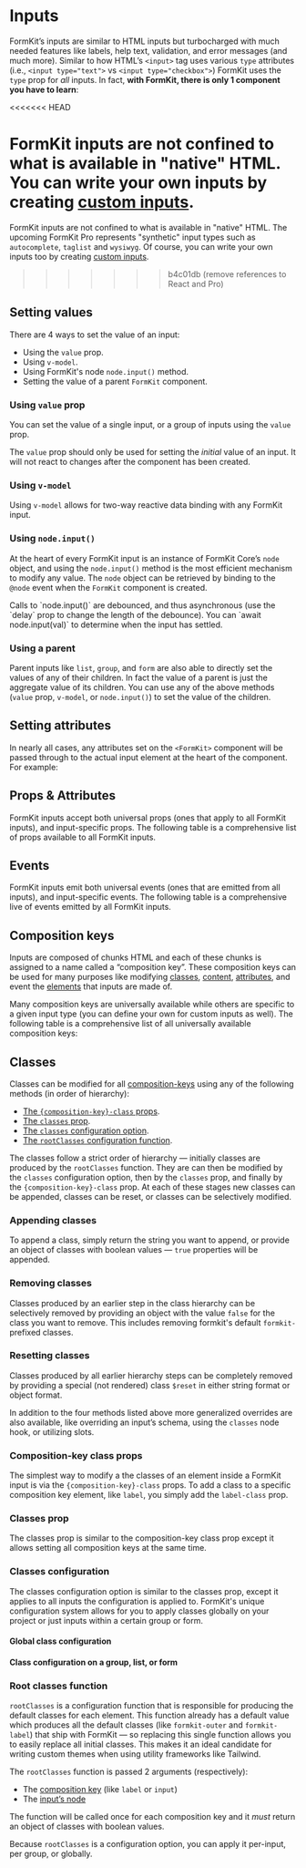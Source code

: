 # Inputs

FormKit’s inputs are similar to HTML inputs but turbocharged with much needed features like labels, help text, validation, and error messages (and much more). Similar to how HTML’s `<input>` tag uses various `type` attributes (i.e., `<input type="text">` vs `<input type="checkbox">`) FormKit uses the `type` prop for _all_ inputs. In fact, **with FormKit, there is only 1 component you have to learn**:

<example
  name="Text input"
  file="/_content/examples/single-component/single-component"
  langs="vue">
</example>

<<<<<<< HEAD
<!-- [FormKit Pro](/pro) for example, uses "synthetic" input types like `autocomplete`, `taglist` and `wysiwyg`.  -->

FormKit inputs are not confined to what is available in "native" HTML. You can write your own inputs by creating [custom inputs](/guides/custom-input).
=======
FormKit inputs are not confined to what is available in "native" HTML. The upcoming FormKit Pro represents "synthetic" input types such as `autocomplete`, `taglist` and `wysiwyg`. Of course, you can write your own inputs too by creating [custom inputs](/guides/custom-input).
>>>>>>> b4c01db (remove references to React and Pro)

## Setting values

<!-- vue-specific -->

There are 4 ways to set the value of an input:

- Using the `value` prop.
- Using `v-model`.
- Using FormKit's node `node.input()` method.
- Setting the value of a parent `FormKit` component.

### Using `value` prop

You can set the value of a single input, or a group of inputs using the `value`
prop.

<example
  name="Value prop"
  file="/_content/examples/value-prop/value-prop"
  langs="vue">
</example>

<callout type="warning">
The <code>value</code> prop should only be used for setting the <em>initial</em> value of an input. It will not react to changes after the component has been created.
</callout>

### Using `v-model`

<!-- vue-specific -->

Using `v-model` allows for two-way reactive data binding with any FormKit input.

<example
  name="Input v-model"
  file="/_content/examples/v-model/v-model"
  langs="vue">
</example>

### Using `node.input()`

At the heart of every FormKit input is an instance of FormKit Core’s `node`
object, and using the `node.input()` method is the most efficient mechanism to
modify any value. The `node` object can be retrieved by binding to
the `@node` event when the `FormKit` component is created.

<example
  name="Input v-model"
  file="/_content/examples/node-input/node-input"
  langs="vue">
</example>

<callout type="tip">
Calls to `node.input()` are debounced, and thus asynchronous (use the `delay` prop to change the length of the debounce). You can `await node.input(val)` to determine when the input has settled.
</callout>

### Using a parent

Parent inputs like `list`, `group`, and `form` are also able to directly set the values of any of their children. In fact the value of a parent is just the aggregate value of its children. You can use any of the above methods (`value` prop, `v-model`, or `node.input()`) to set the value of the children.

<example
  name="Parent input"
  file="/_content/examples/parent-input/parent-input"
  langs="vue">
</example>

## Setting attributes

In nearly all cases, any attributes set on the `<FormKit>` component will be passed through to the actual input element at the heart of the component. For example:

<example
  name="Text input"
  file="/_content/examples/attributes/attributes"
  langs="vue">
</example>

## Props & Attributes

FormKit inputs accept both universal props (ones that apply to all FormKit inputs), and input-specific props. The following table is a comprehensive list of props available to all FormKit inputs.

<reference-table></reference-table>

## Events

FormKit inputs emit both universal events (ones that are emitted from all inputs), and input-specific events. The following table is a comprehensive live of events emitted by all FormKit inputs.

<reference-table type="events" primary="event"></reference-table>

## Composition keys

Inputs are composed of chunks HTML and each of these chunks is assigned to a name called a “composition key”. These composition keys can be used for many purposes like modifying [classes](#classes), [content](/schema), [attributes](/schema), and event the [elements](/schema) that inputs are made of.

Many composition keys are universally available while others are specific to a given input type (you can define your own for custom inputs as well). The following table is a comprehensive list of all universally available composition keys:

<reference-table type="compositionKeys" primary="composition-key">
</reference-table>

## Classes

Classes can be modified for all [composition-keys](#composition-keys) using any of the following methods (in order of hierarchy):

- [The `{composition-key}-class` props](#composition-key-class-props).
- [The `classes` prop](#classes-prop).
- [The `classes` configuration option](#classes-configuration).
- [The `rootClasses` configuration function](#root-classes-function).

The classes follow a strict order of hierarchy — initially classes are produced by the `rootClasses` function. They are can then be modified by the `classes` configuration option, then by the `classes` prop, and finally by the `{composition-key}-class` prop. At each of these stages new classes can be appended, classes can be reset, or classes can be selectively modified.

### Appending classes

To append a class, simply return the string you want to append, or provide an object of classes with boolean values — `true` properties will be appended.

<example
name="Appending classes"
file="/_content/examples/append-classes/append-classes"
tabs="html"
langs="vue"></example>

### Removing classes

Classes produced by an earlier step in the class hierarchy can be selectively removed by providing an object with the value `false` for the class you want to remove. This includes removing formkit's default `formkit-` prefixed classes.

<example
name="Removing classes"
file="/_content/examples/removing-classes/removing-classes"
tabs="html"
langs="vue"></example>

### Resetting classes

Classes produced by all earlier hierarchy steps can be completely removed by providing a special (not rendered) class `$reset` in either string format or object format.

<example
name="Resetting classes"
file="/_content/examples/resetting-classes/resetting-classes"
tabs="html"
langs="vue"></example>

<callout type="tip">
In addition to the four methods listed above more generalized overrides are also available, like overriding an input’s schema, using the <code>classes</code> node hook, or utilizing slots.
</callout>

### Composition-key class props

The simplest way to modify a the classes of an element inside a FormKit input is via the `{composition-key}-class` props. To add a class to a specific composition key element, like `label`, you simply add the `label-class` prop.

<example
name="Composition-key class"
file="/_content/examples/composition-key-class/composition-key-class"
tabs="html"
langs="vue"></example>

### Classes prop

The classes prop is similar to the composition-key class prop except it allows setting all composition keys at the same time.

<example
name="Classes prop"
file="/_content/examples/classes-prop/classes-prop"
tabs="html"
langs="vue"></example>

### Classes configuration

The classes configuration option is similar to the classes prop, except it applies to all inputs the configuration is applied to. FormKit's unique configuration system allows for you to apply classes globally on your project or just inputs within a certain group or form.

#### Global class configuration

<example
  name="Global configuration"
  file="/_content/examples/global-classes/global-classes"
  mode="editor"
  :editable="false"
  :line-numbers="false"
  langs="vue"></example>

#### Class configuration on a group, list, or form

<example
name="Classes prop"
file="/_content/examples/classes-config/classes-config"
tabs="render,html"
langs="vue"></example>

### Root classes function

`rootClasses` is a configuration function that is responsible
for producing the default classes for each element. This function already has a default value which produces all the default classes (like `formkit-outer` and `formkit-label`) that ship with FormKit — so replacing this single function allows you to easily replace all initial classes. This makes it an ideal candidate for writing custom themes when using utility frameworks like Tailwind.

The `rootClasses` function is passed 2 arguments (respectively):

- The [composition key](#composition-keys) (like `label` or `input`)
- The [input’s node](/essentials/input-node)

The function will be called once for each composition key and it _must_ return
an object of classes with boolean values.

<example
name="Root classes function"
file="/_content/examples/root-classes/root-classes"
tabs="html"
langs="vue"></example>

<callout type="tip">
Because <code>rootClasses</code> is a configuration option, you can apply it per-input, per group, or globally.
</callout>
